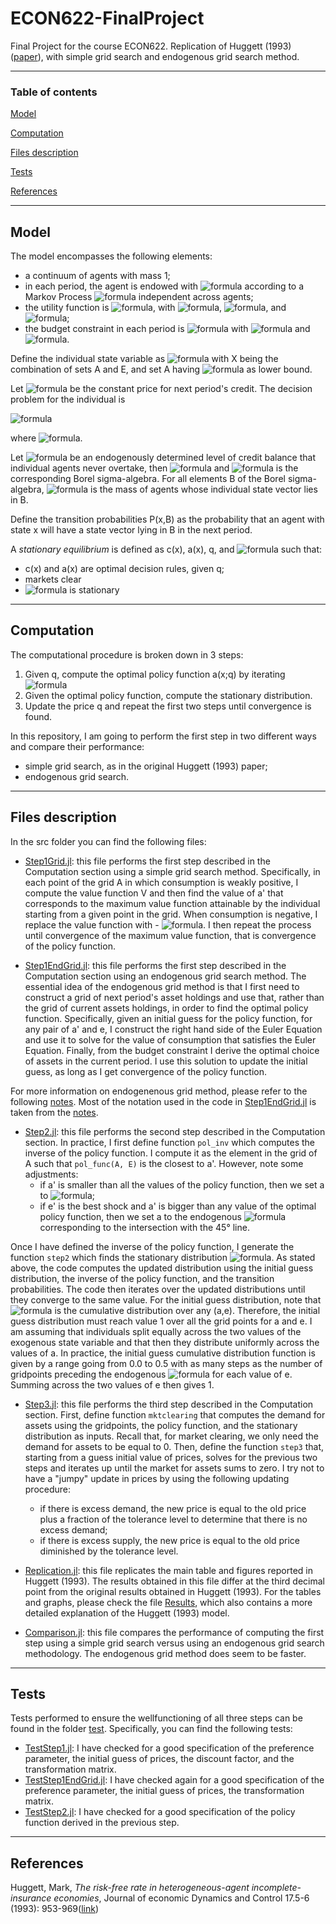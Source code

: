 # ECON622-FinalProject
Final Project for the course ECON622. Replication of Huggett (1993) ([paper](https://github.com/loforteg/ECON622-FinalProject/blob/main/literature/Huggett%201993.pdf)), with simple grid search and endogenous grid search method.

----
### Table of contents
[Model](#model)

[Computation](#computation)

[Files description](#files-description)

[Tests](#tests)

[References](#references)

----
## Model
The model encompasses the following elements:
* a continuum of agents with mass 1;
* in each period, the agent is endowed with ![formula](https://render.githubusercontent.com/render/math?math=e%20\in%20E=(e_h%3Be_l)) according to a Markov Process ![formula](https://render.githubusercontent.com/render/math?math=\pi(e'|e)=Pr(e_{t%2B1}=e'|e_t=e)%3E0) independent across agents;
* the utility function is ![formula](https://render.githubusercontent.com/render/math?math=E%5B\sum_{t=0}^{\infty}\beta^tu(c_t)%5D), with ![formula](https://render.githubusercontent.com/render/math?math=\beta\in(0,1)), ![formula](https://render.githubusercontent.com/render/math?math=u(c)=\frac{c^{1-\sigma}}{-\sigma}), and ![formula](https://render.githubusercontent.com/render/math?math=\sigma%3E1);
* the budget constraint in each period is ![formula](https://render.githubusercontent.com/render/math?math=c%2Ba'q%20\leq%20a%2Be) with ![formula](https://render.githubusercontent.com/render/math?math=a'\geq\underline{a}) and ![formula](https://render.githubusercontent.com/render/math?math=\underline{a}%3C0).

Define the individual state variable as ![formula](https://render.githubusercontent.com/render/math?math=x=(a,e)%20\in%20X) with X being the combination of sets A and E, and set A having ![formula](https://render.githubusercontent.com/render/math?math=\underline{a}) as lower bound.

Let ![formula](https://render.githubusercontent.com/render/math?math=q%3E0) be the constant price for next period's credit.
The decision problem for the individual is

![formula](https://render.githubusercontent.com/render/math?math=v(x%3Bq)=\max_{(c,a')%20\in%20\Gamma(x%3Bq)}u(c)%2B\beta\sum_{e'}v(a',e'%3Bq)\pi(e'|e))

where ![formula](https://render.githubusercontent.com/render/math?math=\Gamma(x%3Bq)=((c,a')%3Ac%2Bqa'%20\leq%20a%2Be%3Bc%20\geq%200%3Ba'%20\geq%20a)).

Let ![formula](https://render.githubusercontent.com/render/math?math=\overline{a}) be an endogenously determined level of credit balance that individual agents never overtake, then ![formula](https://render.githubusercontent.com/render/math?math=S=%5B\underline{a},\overline{a}%5DxE) and ![formula](https://render.githubusercontent.com/render/math?math=\beta_S) is the corresponding Borel sigma-algebra.
For all elements B of the Borel sigma-algebra, ![formula](https://render.githubusercontent.com/render/math?math=\psi(B)) is the mass of agents whose individual state vector lies in B.

Define the transition probabilities P(x,B) as the probability that an agent with state x will have a state vector lying in B in the next period.


A *stationary equilibrium* is defined as c(x), a(x), q, and ![formula](https://render.githubusercontent.com/render/math?math=\psi) such that:
* c(x) and a(x) are optimal decision rules, given q;
* markets clear
* ![formula](https://render.githubusercontent.com/render/math?math=\psi) is stationary

----
## Computation
The computational procedure is broken down in 3 steps:
1. Given q, compute the optimal policy function a(x;q) by iterating
![formula](https://render.githubusercontent.com/render/math?math=(Tv)(x%3Bq)=\max_{(c,a')%20\in%20\Gamma(x%3Bq)}u(c)%2B\beta\sum_{e'}v(a',e'%3Bq)\pi(e'|e))
1. Given the optimal policy function, compute the stationary distribution.
1. Update the price q and repeat the first two steps until convergence is found.

In this repository, I am going to perform the first step in two different ways and compare their performance:
* simple grid search, as in the original Huggett (1993) paper;
* endogenous grid search.

----
## Files description
In the src folder you can find the following files:
* [Step1Grid.jl](https://github.com/loforteg/ECON622-FinalProject/blob/main/src/Step1Grid.jl): this file performs the first step described in the Computation section using a simple grid search method.
Specifically, in each point of the grid A in which consumption is weakly positive, I compute the value function V and then find the value of a' that corresponds to the maximum value function attainable by the individual starting from a given point in the grid.
When consumption is negative, I replace the value function with - ![formula](https://render.githubusercontent.com/render/math?math=\infty).
I then repeat the process until convergence of the maximum value function, that is convergence of the policy function.

* [Step1EndGrid.jl](https://github.com/loforteg/ECON622-FinalProject/blob/main/src/Step1EndGrid.jl): this file performs the first step described in the Computation section using an endogenous grid search method.
The essential idea of the endogenous grid method is that I first need to construct a grid of next period's asset holdings and use that, rather than the grid of current assets holdings, in order to find the optimal policy function.
Specifically, given an initial guess for the policy function, for any pair of a' and e, I construct the right hand side of the Euler Equation and use it to solve for the value of consumption that satisfies the Euler Equation.
Finally, from the budget constraint I derive the optimal choice of assets in the current period.
I use this solution to update the initial guess, as long as I get convergence of the policy function.

For more information on endogenenous grid method, please refer to the following [notes](https://github.com/loforteg/ECON622-FinalProject/blob/main/literature/Notes%20on%20Endogenous%20Grid%20Method.pdf).
Most of the notation used in the code in [Step1EndGrid.jl](https://github.com/loforteg/ECON622-FinalProject/blob/main/src/Step1EndGrid.jl) is taken from the [notes](https://github.com/loforteg/ECON622-FinalProject/blob/main/literature/Notes%20on%20Endogenous%20Grid%20Method.pdf).

* [Step2.jl](https://github.com/loforteg/ECON622-FinalProject/blob/main/src/Step2.jl): this file performs the second step described in the Computation section.
In practice, I first define function `pol_inv` which computes the inverse of the policy function.
I compute it as the element in the grid of A such that `pol_func(A, E)` is the closest to a'.
However, note some adjustments:
  * if a' is smaller than all the values of the policy function, then we set a to ![formula](https://render.githubusercontent.com/render/math?math=\underline{a});
  * if e' is the best shock and a' is bigger than any value of the optimal policy function, then we set a to the endogenous ![formula](https://render.githubusercontent.com/render/math?math=\overline{a}) corresponding to the intersection with the 45° line.

Once I have defined the inverse of the policy function, I generate the function `step2` which finds the stationary distribution ![formula](https://render.githubusercontent.com/render/math?math=\Psi).
As stated above, the code computes the updated distribution using the initial guess distribution, the inverse of the policy function, and the transition probabilities.
The code then iterates over the updated distributions until they converge to the same value.
For the initial guess distribution, note that ![formula](https://render.githubusercontent.com/render/math?math=\Psi) is the cumulative distribution over any (a,e).
Therefore, the initial guess distribution must reach value 1 over all the grid points for a and e.
I am assuming that individuals split equally across the two values of the exogenous state variable and that then they distribute uniformly across the values of a.
In practice, the initial guess cumulative distribution function is given by a range going from 0.0 to 0.5 with as many steps as the number of gridpoints preceding the endogenous ![formula](https://render.githubusercontent.com/render/math?math=\underline{a}) for each value of e.
Summing across the two values of e then gives 1.

* [Step3.jl](https://github.com/loforteg/ECON622-FinalProject/blob/main/src/Step3.jl): this file performs the third step described in the Computation section.
First, define function `mktclearing` that computes the demand for assets using the gridpoints, the policy function, and the stationary distribution as inputs.
Recall that, for market clearing, we only need the demand for assets to be equal to 0.
Then, define the function `step3` that, starting from a guess initial value of prices, solves for the previous two steps and iterates up until the market for assets sums to zero.
I try not to have a "jumpy" update in prices by using the following updating procedure:
  * if there is excess demand, the new price is equal to the old price plus a fraction of the tolerance level to determine that there is no excess demand;
  * if there is excess supply, the new price is equal to the old price diminished by the tolerance level.
  
* [Replication.jl](https://github.com/loforteg/ECON622-FinalProject/blob/main/src/Replication.jl): this file replicates the main table and figures reported in Huggett (1993).
The results obtained in this file differ at the third decimal point from the original results obtained in Huggett (1993).
For the tables and graphs, please check the file [Results](https://github.com/loforteg/ECON622-FinalProject/blob/main/Results.pdf), which also contains a more detailed explanation of the Huggett (1993) model.

* [Comparison.jl](https://github.com/loforteg/ECON622-FinalProject/blob/main/src/Comparison.jl): this file compares the performance of computing the first step using a simple grid search versus using an endogenous grid search methodology.
The endogenous grid method does seem to be faster.

----
## Tests
Tests performed to ensure the wellfunctioning of all three steps can be found in the folder [test](https://github.com/loforteg/ECON622-FinalProject/tree/main/test).
Specifically, you can find the following tests:
* [TestStep1.jl](https://github.com/loforteg/ECON622-FinalProject/blob/main/test/TestStep1.jl): I have checked for a good specification of the preference parameter, the initial guess of prices, the discount factor, and the transformation matrix.
* [TestStep1EndGrid.jl](https://github.com/loforteg/ECON622-FinalProject/blob/main/test/TestStep1EndGrid.jl): I have checked again for a good specification of the preference parameter, the initial guess of prices, the transformation matrix.
* [TestStep2.jl](https://github.com/loforteg/ECON622-FinalProject/blob/main/test/TestStep2.jl): I have checked for a good specification of the policy function derived in the previous step.



----
## References
Huggett, Mark, *The risk-free rate in heterogeneous-agent incomplete-insurance economies*, Journal of economic Dynamics and Control 17.5-6 (1993): 953-969([link](https://github.com/loforteg/ECON622-FinalProject/blob/main/literature/Huggett%201993.pdf))
